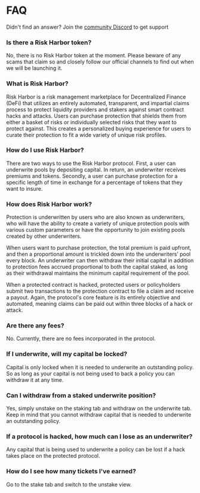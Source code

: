 # FAQ

Didn't find an answer? Join the [community Discord](https://discord.gg/7aAC4p6vsr) to get support

### Is there a Risk Harbor token?

No, there is no Risk Harbor token at the moment. Please beware of any scams that claim so and closely follow our official channels to find out when we will be launching it.

### What is Risk Harbor?

Risk Harbor is a risk management marketplace for Decentralized Finance \(DeFi\) that utilizes an entirely automated, transparent, and impartial claims process to protect liquidity providers and stakers against smart contract hacks and attacks. Users can purchase protection that shields them from either a basket of risks or individually selected risks that they want to protect against. This creates a personalized buying experience for users to curate their protection to fit a wide variety of unique risk profiles.

### How do I use Risk Harbor?

There are two ways to use the Risk Harbor protocol. First, a user can underwrite pools by depositing capital. In return, an underwriter receives premiums and tokens. Secondly, a user can purchase protection for a specific length of time in exchange for a percentage of tokens that they want to insure.

### How does Risk Harbor work?

Protection is underwritten by users who are also known as underwriters, who will have the ability to create a variety of unique protection pools with various custom parameters or have the opportunity to join existing pools created by other underwriters.

When users want to purchase protection, the total premium is paid upfront, and then a proportional amount is trickled down into the underwriters’ pool every block. An underwriter can then withdraw their initial capital in addition to protection fees accrued proportional to both the capital staked, as long as their withdrawal maintains the minimum capital requirement of the pool.

When a protected contract is hacked, protected users or policyholders submit two transactions to the protection contract to file a claim and receive a payout. Again, the protocol's core feature is its entirely objective and automated, meaning claims can be paid out within three blocks of a hack or attack.

### Are there any fees?

No. Currently, there are no fees incorporated in the protocol.

### If I underwrite, will my capital be locked?

Capital is only locked when it is needed to underwrite an outstanding policy. So as long as your capital is not being used to back a policy you can withdraw it at any time. 

### Can I withdraw from a staked underwrite position?

Yes, simply unstake on the staking tab and withdraw on the underwrite tab. Keep in mind that you cannot withdraw capital that is needed to underwrite an outstanding policy. 

### If a protocol is hacked, how much can I lose as an underwriter?

Any capital that is being used to underwrite a policy can be lost if a hack takes place on the protected protocol. 

### How do I see how many tickets I've earned?

Go to the stake tab and switch to the unstake view.



